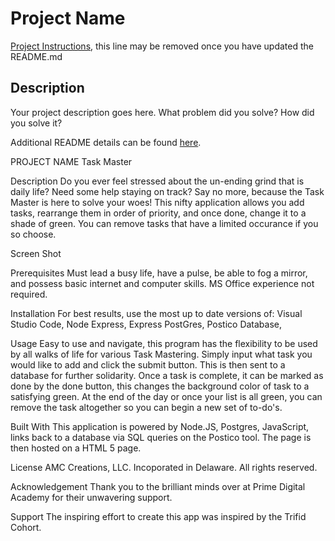# Project Name

[Project Instructions](./INSTRUCTIONS.md), this line may be removed once you have updated the README.md

## Description

Your project description goes here. What problem did you solve? How did you solve it?

Additional README details can be found [here](https://github.com/PrimeAcademy/github-finalization-assignment).

PROJECT NAME
Task Master

Description
Do you ever feel stressed about the un-ending grind that is daily life? Need some help staying on track? Say no more, because the Task Master is here to solve your woes! This nifty application allows you add tasks, rearrange them in order of priority, and once done, change it to a shade of green. You can remove tasks that have a limited occurance if you so choose.

Screen Shot

Prerequisites
Must lead a busy life, have a pulse, be able to fog a mirror, and possess basic internet and computer skills. MS Office experience not required.

Installation
For best results, use the most up to date versions of: Visual Studio Code, Node Express, Express PostGres, Postico Database,

Usage
Easy to use and navigate, this program has the flexibility to be used by all walks of life for various Task Mastering. Simply input what task you would like to add and click the submit button. This is then sent to a database for further solidarity. Once a task is complete, it can be marked as done by the done button, this changes the background color of task to a satisfying green. At the end of the day or once your list is all green, you can remove the task altogether so you can begin a new set of to-do's.

Built With
This application is powered by Node.JS, Postgres, JavaScript, links back to a database via SQL queries on the Postico tool. The page is then hosted on a HTML 5 page.

License
AMC Creations, LLC. Incoporated in Delaware. All rights reserved.

Acknowledgement
Thank you to the brilliant minds over at Prime Digital Academy for their unwavering support.

Support
The inspiring effort to create this app was inspired by the Trifid Cohort.
